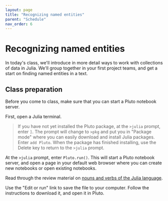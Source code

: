 ```yaml
---
layout: page
title: "Recognizing named entities"
parent: "Schedule"
nav_order: 6
---
```



# Recognizing named entities

In today's class, we'll introduce in more detail ways to work with collections of data in Julia.  We'll group together in your first project teams, and get a start on finding named entities in a text.

## Class preparation

Before you come to class, make sure that you can start a Pluto notebook server.


First, open a Julia terminal.  

> If you have not yet installed the Pluto package, at the `>julia` prompt, enter `]`.  The prompt will change to `>pkg` and put you in "Package mode" where you can easily download and install Julia packages.  Enter `add Pluto`.  When the package has finished installing, use the Delete key to return to the `>julia` prompt.

At the `>julia` prompt, enter `Pluto.run()`.  This will start a Pluto notebook server, and open a page in your default web browser where you can create new notebooks or open existing notebooks.


Read through the review material on [nouns and verbs of the Julia language](http://localhost:4000/julia/julia-nouns-verbs.html).

Use the "Edit or run" link to save the file to your computer. Follow the instructions to download it, and open it in Pluto.
